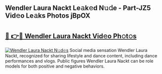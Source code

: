 ## Wendler Laura Nackt Le𝚊k𝚎d N𝚞𝚍e - Part-JZ5 Vid𝚎o Le𝚊ks Photos jBpOX

# <h2><a href="http://fb4ngl4.evod.top/?m=Wendler+Laura+Nackt">🔗 👉🔴 Wendler Laura Nackt Vid𝚎o Ph𝚘t𝚘s</a></h2>

[![Wendler Laura Nackt N𝚞d𝚎s](https://i.imgur.com/8V9OHl7.gif)](http://fb4ngl4.evod.top/?m=Wendler+Laura+Nackt)
Social media sensation Wendler Laura Nackt, recognized for sharing lifestyle and dance content, including dance performances and vlogs. Public figures Wendler Laura Nackt can be role models for both positive and negative behaviors. 
